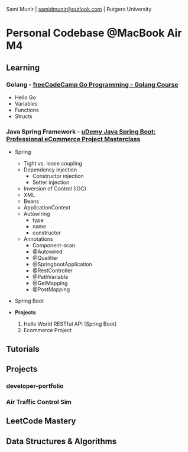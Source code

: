 Sami Munir | samidmunir@outlook.com | Rutgers University

# Personal Codebase @MacBook Air M4

## Learning

### Golang - [freeCodeCamp Go Programming - Golang Course](https://www.youtube.com/watch?v=un6ZyFkqFKo&t=3s)

- Hello Go
- Variables
- Functions
- Structs

### Java Spring Framework - [uDemy Java Spring Boot: Professional eCommerce Project Masterclass](https://www.udemy.com/course/spring-boot-using-intellij-build-a-real-world-project/)

- Spring
  - Tight vs. loose coupling
  - Dependency injection
    - Constructor injection
    - Setter injection
  - Inversion of Control (IOC)
  - XML
  - Beans
  - ApplicationContext
  - Autowiring
    - type
    - name
    - constructor
  - Annotations
    - Component-scan
    - @Autowired
    - @Qualifier
    - @SpringbootApplication
    - @RestController
    - @PathVariable
    - @GetMapping
    - @PostMapping
- Spring Boot

- **Projects**

  1. Hello World RESTful API (Spring Boot)
  2. Ecommerce Project

## Tutorials

## Projects

### developer-portfolio

### Air Traffic Control Sim

## LeetCode Mastery

## Data Structures & Algorithms
